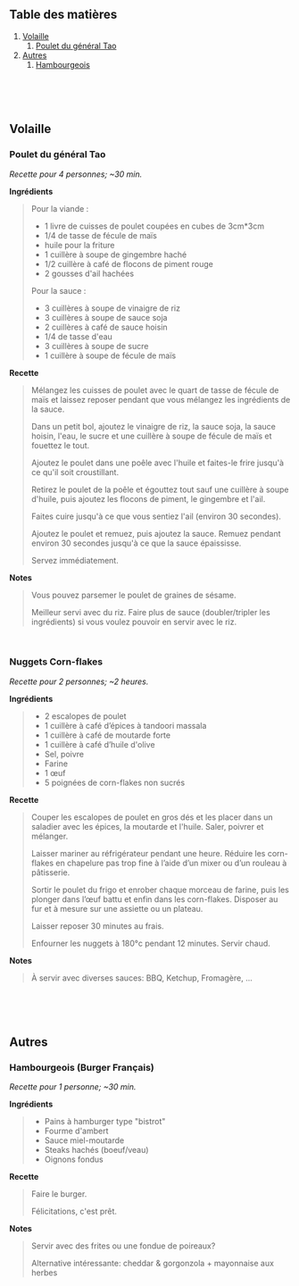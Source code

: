 ## Table des matières
1. [Volaille](#volaille)
	1. [Poulet du général Tao](#poulet-du-gnral-tao)
2. [Autres](#autres)
	1. [Hambourgeois](#hambourgeois-burger-franais)

<br>

<br>

<br>

## Volaille

### Poulet du général Tao 

*Recette pour 4 personnes; ~30 min.*

**Ingrédients**

> Pour la viande :
> * 1 livre de cuisses de poulet coupées en cubes de 3cm*3cm
> * 1/4 de tasse de fécule de maïs
> * huile pour la friture
> * 1 cuillère à soupe de gingembre haché
> * 1/2 cuillère à café de flocons de piment rouge
> * 2 gousses d'ail hachées
>
> Pour la sauce :
> * 3 cuillères à soupe de vinaigre de riz
> * 3 cuillères à soupe de sauce soja
> * 2 cuillères à café de sauce hoisin
> * 1/4 de tasse d'eau
> * 3 cuillères à soupe de sucre
> * 1 cuillère à soupe de fécule de maïs

**Recette**

> Mélangez les cuisses de poulet avec le quart de tasse de fécule de maïs et laissez reposer pendant que vous mélangez les ingrédients de la sauce.
> 
> Dans un petit bol, ajoutez le vinaigre de riz, la sauce soja, la sauce hoisin, l'eau, le sucre et une cuillère à soupe de fécule de maïs et fouettez le tout.
> 
> Ajoutez le poulet dans une poêle avec l'huile et faites-le frire jusqu'à ce qu'il soit croustillant.
> 
> Retirez le poulet de la poêle et égouttez tout sauf une cuillère à soupe d'huile, puis ajoutez les flocons de piment, le gingembre et l'ail.
>
> Faites cuire jusqu'à ce que vous sentiez l'ail (environ 30 secondes).
> 
> Ajoutez le poulet et remuez, puis ajoutez la sauce. Remuez pendant environ 30 secondes jusqu'à ce que la sauce épaississe.
> 
> Servez immédiatement. 

**Notes**

> Vous pouvez parsemer le poulet de graines de sésame.
>
> Meilleur servi avec du riz. Faire plus de sauce (doubler/tripler les ingrédients) si vous voulez pouvoir en servir avec le riz.

<br>

### Nuggets Corn-flakes 

*Recette pour 2 personnes; ~2 heures.*

**Ingrédients**

> * 2 escalopes de poulet
> * 1 cuillère à café d’épices à tandoori massala
> * 1 cuillère à café de moutarde forte
> * 1 cuillère à café d’huile d'olive
> * Sel, poivre
> * Farine
> * 1 œuf
> *  5 poignées de corn-flakes non sucrés

**Recette**

> Couper les escalopes de poulet en gros dés et les placer dans un saladier avec les épices, la moutarde et l'huile. Saler, poivrer et mélanger.
> 
> Laisser mariner au réfrigérateur pendant une heure. Réduire les corn-flakes en chapelure pas trop fine à l’aide d’un mixer ou d’un rouleau à pâtisserie.
> 
> Sortir le poulet du frigo et enrober chaque morceau de farine, puis les plonger dans l’œuf battu et enfin dans les corn-flakes. Disposer au fur et à mesure sur une assiette ou un plateau.
> 
> Laisser reposer 30 minutes au frais.
>
> Enfourner les nuggets à 180°c pendant 12 minutes. Servir chaud.

**Notes**

> À servir avec diverses sauces: BBQ, Ketchup, Fromagère, ... 

<br>

<br>

<br>

## Autres

### Hambourgeois (Burger Français) 

*Recette pour 1 personne; ~30 min.*

**Ingrédients**

> * Pains à hamburger type "bistrot"
> * Fourme d'ambert
> * Sauce miel-moutarde
> * Steaks hachés (boeuf/veau)
> * Oignons fondus 


**Recette**

> Faire le burger.
> 
> Félicitations, c'est prêt.

**Notes**

> Servir avec des frites ou une fondue de poireaux? 
>
> Alternative intéressante: cheddar & gorgonzola + mayonnaise aux herbes 
